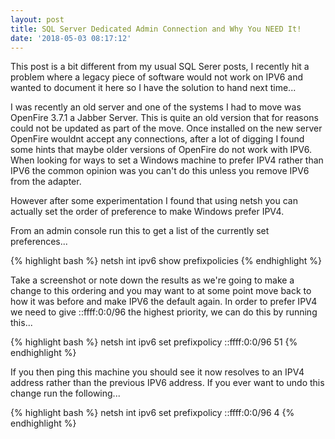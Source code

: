 ```yaml
---
layout: post
title: SQL Server Dedicated Admin Connection and Why You NEED It!
date: '2018-05-03 08:17:12'
---
```


This post is a bit different from my usual SQL Serer posts, I recently hit a problem where a legacy piece of software would not work on IPV6 and wanted to document it here so I have the solution to hand next time...

I was recently an old server and one of the systems I had to move was OpenFire 3.7.1 a Jabber Server. This is quite an old version that for reasons could not be updated as part of the move. Once installed on the new server OpenFire wouldnt accept any connections, after a lot of digging I found some hints that maybe older versions of OpenFire do not work with IPV6. When looking for ways to set a Windows machine to prefer IPV4 rather than IPV6 the common opinion was you can't do this unless you remove IPV6 from the adapter.

However after some experimentation I found that using netsh you can actually set the order of preference to make Windows prefer IPV4.

From an admin console run this to get a list of the currently set preferences...

{% highlight bash %}
netsh int ipv6 show prefixpolicies
{% endhighlight %}

Take a screenshot or note down the results as we're going to make a change to this ordering and you may want to at some point move back to how it was before and make IPV6 the default again. In order to prefer IPV4 we need to give ::ffff:0:0/96  the highest priority, we can do this by running this...

{% highlight bash %}
netsh int ipv6 set prefixpolicy ::ffff:0:0/96 51
{% endhighlight %}

If you then ping this machine you should see it now resolves to an IPV4 address rather than the previous IPV6 address. If you ever want to undo this change run the following...

{% highlight bash %}
netsh int ipv6 set prefixpolicy ::ffff:0:0/96 4
{% endhighlight %}